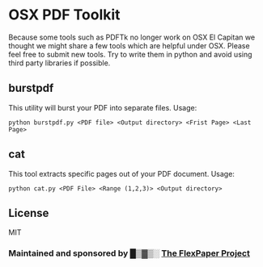 OSX PDF Toolkit
=======
Because some tools such as PDFTk no longer work on OSX El Capitan we thought we might share a few tools which are helpful under OSX. 
Please feel free to submit new tools. Try to write them in python and avoid using third party libraries if possible. 

burstpdf
-----
This utility will burst your PDF into separate files. Usage:
```
python burstpdf.py <PDF file> <Output directory> <Frist Page> <Last Page>
```

cat
-----
This tool extracts specific pages out of your PDF document. Usage:
```
python cat.py <PDF File> <Range (1,2,3)> <Output directory>
```

License
-------------------
MIT
<br/>
<h3>Maintained and sponsored by █▒▓▒░ <a href="http://flexpaper.devaldi.com/">The FlexPaper Project</a></h3>
